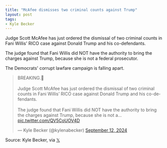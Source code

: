 ```yaml
---
title: "McAfee dismisses two criminal counts against Trump"
layout: post
tags:
- Kyle Becker
---
```


Judge Scott McAfee has just ordered the dismissal of two criminal counts in Fani Willis' RICO case against Donald Trump and his co-defendants.

The judge found that Fani Willis did NOT have the authority to bring the charges against Trump, because she is not a federal prosecutor.

The Democrats' corrupt lawfare campaign is falling apart.

<blockquote class="twitter-tweet"><p lang="en" dir="ltr">BREAKING.🚨<br /><br />Judge Scott McAfee has just ordered the dismissal of two criminal counts in Fani Willis’ RICO case against Donald Trump and his co-defendants.<br /><br />The judge found that Fani Willis did NOT have the authority to bring the charges against Trump, because she is not a… <a href="https://t.co/QV5CoUOV4D">pic.twitter.com/QV5CoUOV4D</a></p>&mdash; Kyle Becker (@kylenabecker) <a href="https://twitter.com/kylenabecker/status/1834320675017736347?ref_src=twsrc%5Etfw">September 12, 2024</a></blockquote> <script async src="https://platform.twitter.com/widgets.js" charset="utf-8"></script>

Source: Kyle Becker, via [𝕏](https://x.com)
